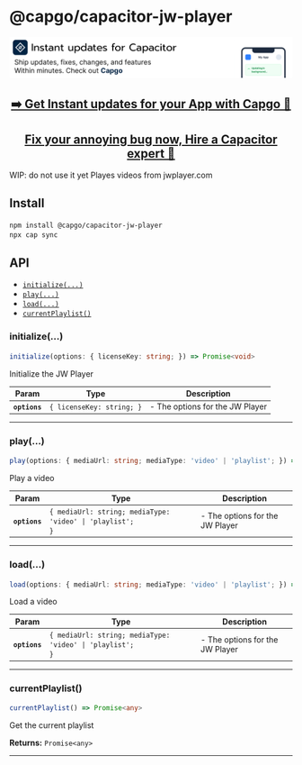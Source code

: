 # @capgo/capacitor-jw-player
 <a href="https://capgo.app/"><img src='https://raw.githubusercontent.com/Cap-go/capgo/main/assets/capgo_banner.png' alt='Capgo - Instant updates for capacitor'/></a>

<div align="center">
  <h2><a href="https://capgo.app/?ref=plugin"> ➡️ Get Instant updates for your App with Capgo 🚀</a></h2>
  <h2><a href="https://capgo.app/consulting/?ref=plugin"> Fix your annoying bug now, Hire a Capacitor expert 💪</a></h2>
</div>

WIP: do not use it yet
Playes videos from jwplayer.com

## Install

```bash
npm install @capgo/capacitor-jw-player
npx cap sync
```

## API

<docgen-index>

* [`initialize(...)`](#initialize)
* [`play(...)`](#play)
* [`load(...)`](#load)
* [`currentPlaylist()`](#currentplaylist)

</docgen-index>

<docgen-api>
<!--Update the source file JSDoc comments and rerun docgen to update the docs below-->

### initialize(...)

```typescript
initialize(options: { licenseKey: string; }) => Promise<void>
```

Initialize the JW Player

| Param         | Type                                 | Description                     |
| ------------- | ------------------------------------ | ------------------------------- |
| **`options`** | <code>{ licenseKey: string; }</code> | - The options for the JW Player |

--------------------


### play(...)

```typescript
play(options: { mediaUrl: string; mediaType: 'video' | 'playlist'; }) => Promise<void>
```

Play a video

| Param         | Type                                                                 | Description                     |
| ------------- | -------------------------------------------------------------------- | ------------------------------- |
| **`options`** | <code>{ mediaUrl: string; mediaType: 'video' \| 'playlist'; }</code> | - The options for the JW Player |

--------------------


### load(...)

```typescript
load(options: { mediaUrl: string; mediaType: 'video' | 'playlist'; }) => Promise<void>
```

Load a video

| Param         | Type                                                                 | Description                     |
| ------------- | -------------------------------------------------------------------- | ------------------------------- |
| **`options`** | <code>{ mediaUrl: string; mediaType: 'video' \| 'playlist'; }</code> | - The options for the JW Player |

--------------------


### currentPlaylist()

```typescript
currentPlaylist() => Promise<any>
```

Get the current playlist

**Returns:** <code>Promise&lt;any&gt;</code>

--------------------

</docgen-api>
